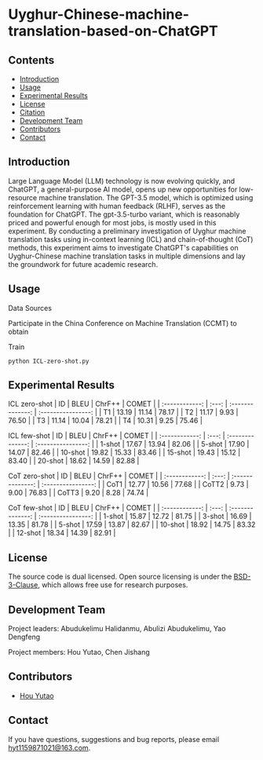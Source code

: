# Uyghur-Chinese-machine-translation-based-on-ChatGPT

## Contents
* [Introduction](#introduction)
* [Usage](#usage)
* [Experimental Results](#experimental-results)
* [License](#License)
* [Citation](#Citation)
* [Development Team](#development-team)
* [Contributors](#contributors)
* [Contact](#contact)

## Introduction

Large Language Model (LLM) technology is now evolving quickly, and ChatGPT, a general-purpose AI model, opens up new opportunities for low-resource machine translation. The GPT-3.5 model, which is optimized using reinforcement learning with human feedback (RLHF), serves as the foundation for ChatGPT. The gpt-3.5-turbo variant, which is reasonably priced and powerful enough for most jobs, is mostly used in this experiment. By conducting a preliminary investigation of Uyghur machine translation tasks using in-context learning (ICL) and chain-of-thought (CoT) methods, this experiment aims to investigate ChatGPT's capabilities on Uyghur-Chinese machine translation tasks in multiple dimensions and lay the groundwork for future academic research.
 

## Usage
Data Sources

Participate in the China Conference on Machine Translation (CCMT) to obtain
 

Train

```
python ICL-zero-shot.py
```



## Experimental Results

ICL zero-shot 
| ID | BLEU | ChrF++ | COMET |
| :------------: | :---: | :--------------: | :----------------: |
| T1      |  13.19 | 11.14 | 78.17 | 
| T2       |  11.17 | 9.93 | 76.50 | 
| T3       |  11.14 | 10.04 | 78.21 | 
| T4      |  10.31 | 9.25 | 75.46 | 


ICL few-shot
| ID | BLEU | ChrF++ | COMET |
| :------------: | :---: | :--------------: | :----------------: |
| 1-shot      |  17.67 | 13.94 | 82.06 | 
| 5-shot       |  17.90 | 14.07 | 82.46 | 
| 10-shot       |  19.82 | 15.33 | 83.46 | 
| 15-shot      |  19.43 | 15.12 | 83.40 | 
| 20-shot      |  18.62 | 14.59 | 82.88 | 

CoT zero-shot
| ID | BLEU | ChrF++ | COMET |
| :------------: | :---: | :--------------: | :----------------: |
| CoT1      |  12.77 | 10.56 | 77.68 | 
| CoTT2       |  9.73 | 9.00 | 76.83 | 
| CoTT3       |  9.20 | 8.28 | 74.74 | 

CoT few-shot
| ID | BLEU | ChrF++ | COMET |
| :------------: | :---: | :--------------: | :----------------: |
| 1-shot      |  15.87 | 12.72 | 81.75 | 
| 3-shot       |  16.69 | 13.35 | 81.78 | 
| 5-shot       |  17.59 | 13.87 | 82.67 | 
| 10-shot      |  18.92 | 14.75 | 83.32 | 
| 12-shot      |  18.34 | 14.39 | 82.91 | 

## License

The source code is dual licensed. Open source licensing is under the [BSD-3-Clause](https://opensource.org/licenses/BSD-3-Clause), which allows free use for research purposes. 


## Development Team

Project leaders: Abudukelimu Halidanmu, Abulizi Abudukelimu, Yao Dengfeng

Project members: Hou Yutao, Chen Jishang

## Contributors 
* [Hou Yutao](mailto:hyt1159871021@163.com) 

## Contact

If you have questions, suggestions and bug reports, please email [hyt1159871021@163.com](mailto:hyt1159871021@163.com).

